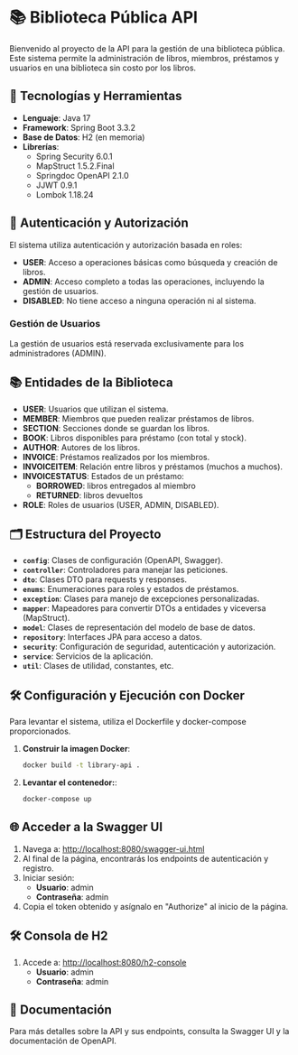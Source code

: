 # 📚 Biblioteca Pública API

Bienvenido al proyecto de la API para la gestión de una biblioteca pública. Este sistema permite la administración de libros, miembros, préstamos y usuarios en una biblioteca sin costo por los libros.

## 🚀 Tecnologías y Herramientas

- **Lenguaje**: Java 17
- **Framework**: Spring Boot 3.3.2
- **Base de Datos**: H2 (en memoria)
- **Librerías**:
    - Spring Security 6.0.1
    - MapStruct 1.5.2.Final
    - Springdoc OpenAPI 2.1.0
    - JJWT 0.9.1
    - Lombok 1.18.24

## 🔐 Autenticación y Autorización

El sistema utiliza autenticación y autorización basada en roles:

- **USER**: Acceso a operaciones básicas como búsqueda y creación de libros.
- **ADMIN**: Acceso completo a todas las operaciones, incluyendo la gestión de usuarios.
- **DISABLED**: No tiene acceso a ninguna operación ni al sistema.

### Gestión de Usuarios

La gestión de usuarios está reservada exclusivamente para los administradores (ADMIN).

## 📚 Entidades de la Biblioteca

- **USER**: Usuarios que utilizan el sistema.
- **MEMBER**: Miembros que pueden realizar préstamos de libros.
- **SECTION**: Secciones donde se guardan los libros.
- **BOOK**: Libros disponibles para préstamo (con total y stock).
- **AUTHOR**: Autores de los libros.
- **INVOICE**: Préstamos realizados por los miembros.
- **INVOICEITEM**: Relación entre libros y préstamos (muchos a muchos).
- **INVOICESTATUS**: Estados de un préstamo:
    - **BORROWED**: libros entregados al miembro
    - **RETURNED**: libros devueltos
- **ROLE**: Roles de usuarios (USER, ADMIN, DISABLED).

## 🗂 Estructura del Proyecto

- **`config`**: Clases de configuración (OpenAPI, Swagger).
- **`controller`**: Controladores para manejar las peticiones.
- **`dto`**: Clases DTO para requests y responses.
- **`enums`**: Enumeraciones para roles y estados de préstamos.
- **`exception`**: Clases para manejo de excepciones personalizadas.
- **`mapper`**: Mapeadores para convertir DTOs a entidades y viceversa (MapStruct).
- **`model`**: Clases de representación del modelo de base de datos.
- **`repository`**: Interfaces JPA para acceso a datos.
- **`security`**: Configuración de seguridad, autenticación y autorización.
- **`service`**: Servicios de la aplicación.
- **`util`**: Clases de utilidad, constantes, etc.

## 🛠️ Configuración y Ejecución con Docker

Para levantar el sistema, utiliza el Dockerfile y docker-compose proporcionados.

1. **Construir la imagen Docker**:
   ```bash
   docker build -t library-api .

2. **Levantar el contenedor:**:
   ```bash
   docker-compose up 

## 🌐 Acceder a la Swagger UI

1. Navega a: [http://localhost:8080/swagger-ui.html](http://localhost:8080/swagger-ui.html)
2. Al final de la página, encontrarás los endpoints de autenticación y registro.
3. Iniciar sesión:
    - **Usuario**: admin
    - **Contraseña**: admin
4. Copia el token obtenido y asígnalo en "Authorize" al inicio de la página.

## 🛠️ Consola de H2

1. Accede a: [http://localhost:8080/h2-console](http://localhost:8080/h2-console)
    - **Usuario**: admin
    - **Contraseña**: admin


## 📜 Documentación

Para más detalles sobre la API y sus endpoints, consulta la Swagger UI y la documentación de OpenAPI.
